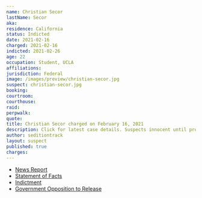 ```yaml
---
name: Christian Secor
lastName: Secor
aka:
residence: California
status: Indicted
date: 2021-02-16
charged: 2021-02-16
indicted: 2021-02-26
age: 22
occupation: Student, UCLA
affiliations:
jurisdiction: Federal
image: /images/preview/christian-secor.jpg
suspect: christian-secor.jpg
booking:
courtroom:
courthouse:
raid:
perpwalk:
quote:
title: Christian Secor charged on February 16, 2021
description: Click for latest case details. Suspects innocent until proven guilty.
author: seditiontrack
layout: suspect
published: true
charges:
---
```

- [News Report](https://losangeles.cbslocal.com/2021/02/17/fbi-arrests-costa-mesa-man-christian-secor-charged-in-us-capitol-riot/)
- [Statement of Facts](https://extremism.gwu.edu/sites/g/files/zaxdzs2191/f/Christian%20Secor%20Affidavit%20in%20Support%20of%20Criminal%20Complaint%20and%20Arrest%20Warrant.pdf)
- [Indictment](https://www.justice.gov/usao-dc/case-multi-defendant/file/1371371/download)
- [Government Opposition to Release](https://extremism.gwu.edu/sites/g/files/zaxdzs2191/f/Christian%20Secor%20Govt%20Opposition%20to%20Motion%20for%20Review%20of%20Bond%20Decision.pdf)
